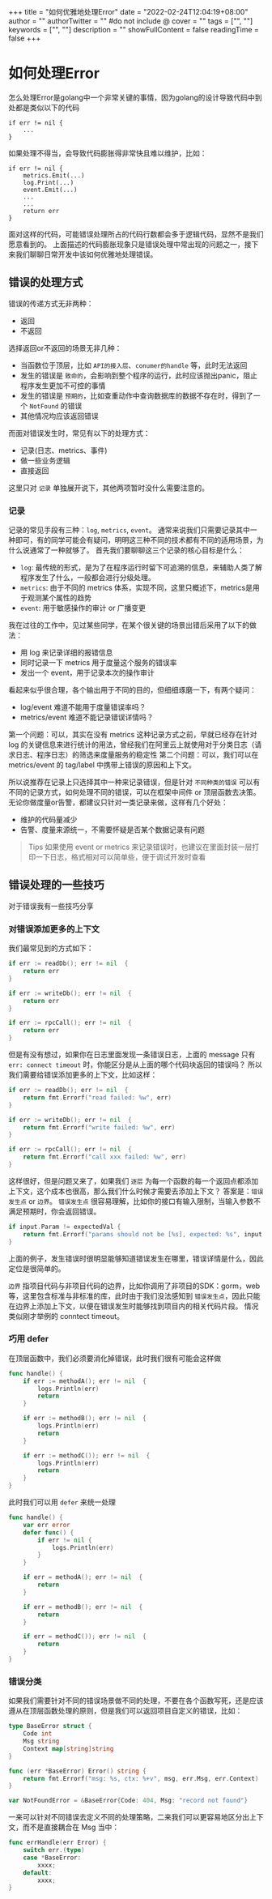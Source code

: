+++
title = "如何优雅地处理Error"
date = "2022-02-24T12:04:19+08:00"
author = ""
authorTwitter = "" #do not include @
cover = ""
tags = ["", ""]
keywords = ["", ""]
description = ""
showFullContent = false
readingTime = false
+++

# 如何处理Error
怎么处理Error是golang中一个非常关键的事情，因为golang的设计导致代码中到处都是类似以下的代码
```golang
if err != nil {
    ...
}
```

如果处理不得当，会导致代码膨胀得非常快且难以维护，比如：
```golang
if err != nil {
    metrics.Emit(...)
    log.Print(...)
    event.Emit(...)
    ...
    ...
    return err
}
```
面对这样的代码，可能错误处理所占的代码行数都会多于逻辑代码，显然不是我们愿意看到的。
上面描述的代码膨胀现象只是错误处理中常出现的问题之一，接下来我们聊聊日常开发中该如何优雅地处理错误。

## 错误的处理方式
错误的传递方式无非两种：
- 返回
- 不返回

选择返回or不返回的场景无非几种：
- 当函数位于顶层，比如 `API的接入层`、`conumer的handle` 等，此时无法返回
- 发生的错误是 `致命的`，会影响到整个程序的运行，此时应该抛出panic，阻止程序发生更加不可控的事情
- 发生的错误是 `预期的`，比如查重动作中查询数据库的数据不存在时，得到了一个 `NotFound` 的错误
- 其他情况均应该返回错误

而面对错误发生时，常见有以下的处理方式：
- 记录(日志、metrics、事件)
- 做一些业务逻辑
- 直接返回

这里只对 `记录` 单独展开说下，其他两项暂时没什么需要注意的。

### 记录
记录的常见手段有三种：`log`, `metrics`, `event`。
通常来说我们只需要记录其中一种即可，有的同学可能会有疑问，明明这三种不同的技术都有不同的适用场景，为什么说通常了一种就够了。
首先我们要聊聊这三个记录的核心目标是什么：
- `log`: 最传统的形式，是为了在程序运行时留下可追溯的信息，来辅助人类了解程序发生了什么，一般都会进行分级处理。
- `metrics`: 由于不同的 metrics 体系，实现不同，这里只概述下，metrics是用于观测某个属性的趋势
- `event`: 用于敏感操作的审计 or 广播变更

我在过往的工作中，见过某些同学，在某个很关键的场景出错后采用了以下的做法：
- 用 log 来记录详细的报错信息
- 同时记录一下 metrics 用于度量这个服务的错误率
- 发出一个 event，用于记录本次的操作审计

看起来似乎很合理，各个输出用于不同的目的，但细细琢磨一下，有两个疑问：
- log/event 难道不能用于度量错误率吗？
- metrics/event 难道不能记录错误详情吗？

第一个问题：可以，其实在没有 metrics 这种记录方式之前，早就已经存在针对 log 的关键信息来进行统计的用法，曾经我们在阿里云上就使用对于分类日志（请求日志、程序日志）的筛选来度量服务的稳定性
第二个问题：可以，我们可以在 metrics/event 的 tag/label 中携带上错误的原因和上下文。

所以说推荐在记录上只选择其中一种来记录错误，但是针对 `不同种类的错误` 可以有不同的记录方式，如何处理不同的错误，可以在框架中间件 or 顶层函数去决策。
无论你做度量or告警，都建议只针对一类记录来做，这样有几个好处：
- 维护的代码量减少
- 告警、度量来源统一，不需要怀疑是否某个数据记录有问题

> Tips
> 如果使用 event or metrics 来记录错误时，也建议在里面封装一层打印一下日志，格式相对可以简单些，便于调试开发时查看

## 错误处理的一些技巧
对于错误我有一些技巧分享

### 对错误添加更多的上下文
我们最常见到的方式如下：
```go
if err := readDb(); err != nil  {
    return err
}

if err := writeDb(); err != nil  {
    return err
}

if err := rpcCall(); err != nil  {
    return err
}
```

但是有没有想过，如果你在日志里面发现一条错误日志，上面的 message 只有 `err: connect timeout` 时，你能区分是从上面的哪个代码块返回的错误吗？
所以我们需要给错误添加更多的上下文，比如这样：
```go
if err := readDb(); err != nil  {
    return fmt.Errorf("read failed: %w", err)
}

if err := writeDb(); err != nil  {
    return fmt.Errorf("write failed: %w", err)
}

if err := rpcCall(); err != nil  {
    return fmt.Errorf("call xxx failed: %w", err)
}
```

这样很好，但是问题又来了，如果我们 `逐层` 为每一个函数的每一个返回点都添加上下文，这个成本也很高，那么我们什么时候才需要去添加上下文？
答案是：`错误发生点` or `边界`。
`错误发生点` 很容易理解，比如你的接口有输入限制，当输入参数不满足预期时，你会返回错误。
```go
if input.Param != expectedVal {
    return fmt.Errorf("params should not be [%s], expected: %s", input.Param, expectedVal)
}
```
上面的例子，发生错误时很明显能够知道错误发生在哪里，错误详情是什么，因此定位是很简单的。

`边界` 指项目代码与非项目代码的边界，比如你调用了非项目的SDK：gorm，web 等，这里包含标准与非标准的库，此时由于我们没法感知到 `错误发生点`，因此只能在边界上添加上下文，以便在错误发生时能够找到项目内的相关代码片段。
情况类似刚才举例的 conntect timeout。 

### 巧用 defer
在顶层函数中，我们必须要消化掉错误，此时我们很有可能会这样做
```go
func handle() {
    if err := methodA(); err != nil  {
        logs.Println(err)
        return
    }

    if err := methodB(); err != nil  {
        logs.Println(err)
        return
    }

    if err := methodC()); err != nil  {
        logs.Println(err)
        return
    }
}
```
此时我们可以用 `defer` 来统一处理
```go
func handle() {
    var err error
    defer func() {
        if err != nil {
            logs.Println(err)
        }
    }

    if err = methodA(); err != nil  {
        return
    }

    if err = methodB(); err != nil  {
        return
    }

    if err = methodC()); err != nil  {
        return
    }
}
```

### 错误分类
如果我们需要针对不同的错误场景做不同的处理，不要在各个函数写死，还是应该遵从在顶层函数处理的原则，但是我们可以返回项目自定义的错误，比如：
```go
type BaseError struct {
    Code int
    Msg string
    Context map[string]string
}

func (err *BaseError) Error() string {
    return fmt.Errorf("msg: %s, ctx: %+v", msg, err.Msg, err.Context)
}

var NotFoundError = &BaseError{Code: 404, Msg: "record not found"}
```

一来可以针对不同错误去定义不同的处理策略，二来我们可以更容易地区分出上下文，而不是直接耦合在 Msg 当中：
```go
func errHandle(err Error) {
    switch err.(type)
    case *BaseError:
        xxxx;
    default:
        xxxx;
}
```